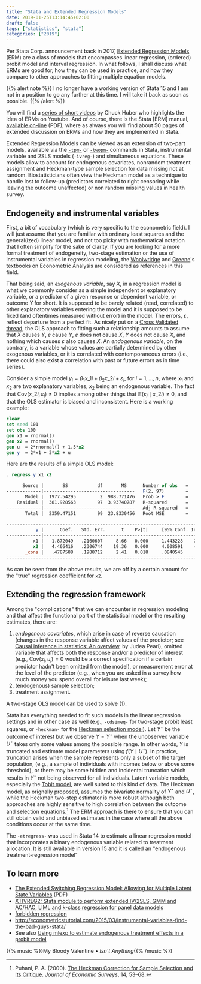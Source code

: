 ```yaml
---
title: "Stata and Extended Regression Models"
date: 2019-01-25T13:14:45+02:00
draft: false
tags: ["statistics", "stata"]
categories: ["2019"]
---
```


Per Stata Corp. announcement back in 2017, [Extended Regression Models](https://www.stata.com/new-in-stata/extended-regression-models/) (ERM) are a class of models that encompasses linear regression, (ordered) probit model and interval regression. In what follows, I shall discuss what ERMs are good for, how they can be used in practice, and how they compare to other approaches to fitting multiple equation models.

{{% alert note %}}
I no longer have a working version of Stata 15 and I am not in a position to go any further at this time. I will take it back as soon as possible.
{{% /alert %}}

You will find a [series of short videos](https://www.youtube.com/watch?v=bPhNq6RYd-I) by Chuck Huber who highlights the idea of ERMs on Youtube. And of course, there is the Stata [ERM] manual, [available on-line](https://www.stata.com/manuals/erm.pdf) (PDF), where as always you will find about 50 pages of extended discussion on ERMs and how they are implemented in Stata.

Extended Regression Models can be viewed as an extension of two-part models, available via the [`-tpm-`](https://www.stata.com/statalist/archive/2012-11/msg00033.html) or [`-twopm-`](https://ideas.repec.org/c/boc/bocode/s457538.html) commands in Stata, instrumental variable and 2SLS models (`-ivreg-`) and simultaneous equations. These models allow to account for endogenous covariates, nonrandom treatment assignment and Heckman-type sample selection for data missing not at random. Biostatisticians often view the Heckman model as a technique to handle lost to follow-up (predictors correlated to right censoring while leaving the outcome unaffected) or non random missing values in health survey. 

## Endogeneity and instrumental variables

First, a bit of vocabulary (which is very specific to the econometric field). I will just assume that you are familiar with ordinary least squares and the general(ized) linear model, and not too picky with mathematical notation that I often simplify for the sake of clarity. If you are looking for a more formal treatment of endogeneity, two-stage estimation or the use of instrumental variables in regression modeling, the [Woolwridge](https://www.cengage.com/c/introductory-econometrics-a-modern-approach-6e-wooldridge/9781305270107) and [Greene](http://pages.stern.nyu.edu/~wgreene/Text/econometricanalysis.htm)'s textbooks on Econometric Analysis are considered as references in this field. 

That being said, an *exogenous variable*, say $X$, in a regression model is what we commonly consider as a simple independent or explanatory variable, or a predictor of a given response or dependent variable, or outcome $Y$ for short. It is supposed to be barely related (read, correlated) to other explanatory variables entering the model and it is supposed to be fixed (and oftentimes measured without error) in the model. The errors, $\varepsilon$, reflect departure from a perfect fit. As nicely put on a [Cross Validated thread](https://stats.stackexchange.com/a/59639), the OLS approach to fitting such a relationship amounts to assume that $X$ causes $Y$, $\varepsilon$ cause $Y$, $\varepsilon$ does not cause $X$, $Y$ does not cause $X$, and nothing which causes $\varepsilon$ also causes $X$. An *endogenous variable*, on the contrary, is a variable whose values are partially determined by other exogenous variables, or it is correlated with contemporaneous errors (i.e., there could also exist a correlation with past or future errors as in time series). 

Consider a simple model $y_i = \beta_1x\_{1i} + \beta_2x\_{2i} + \varepsilon_i$, for $i = 1, \dots, n$, where $x_1$ and $x_2$ are two explanatory variables, $x_2$ being an endogenous variable. The fact that $\text{Cov}(x\_{2i}, \varepsilon_i) \neq 0$ implies among other things that $\mathbb E(\varepsilon_i\mid x\_{2i}) \neq 0$, and that the OLS estimator is biased and inconsistent. Here is a working example:

```stata
clear
set seed 101
set obs 100
gen x1 = rnormal()
gen x2 = rnormal()
gen u  = 2*rnormal() + 1.5*x2
gen y  = 2*x1 + 3*x2 + u
```

Here are the results of a simple OLS model:


```stata
. regress y x1 x2

      Source |       SS           df       MS      Number of obs   =       100
-------------|----------------------------------   F(2, 97)        =    251.12
       Model |  1977.54295         2  988.771476   Prob > F        =    0.0000
    Residual |  381.928563        97  3.93740787   R-squared       =    0.8381
-------------|----------------------------------   Adj R-squared   =    0.8348
       Total |  2359.47151        99  23.8330456   Root MSE        =    1.9843

------------------------------------------------------------------------------
           y |      Coef.   Std. Err.      t    P>|t|     [95% Conf. Interval]
-------------|----------------------------------------------------------------
          x1 |   1.872049   .2160607     8.66   0.000     1.443228    2.300869
          x2 |   4.466416   .2306744    19.36   0.000     4.008591    4.924241
       _cons |   .4787588   .1988712     2.41   0.018     .0840545    .8734631
------------------------------------------------------------------------------
```

As can be seen from the above results, we are off by a certain amount for the "true" regression coefficient for `x2`. 

<!---
However, when using an instrumental variable approach, we get better estimates:

```stata
probit X1 X2 X3 Z1 Z2
predict X1hat, p
ivregress 2sls Y X2 X3 (X1 = Z1 Z2 X1hat)
```
-->

## Extending the regression framework

Among the "complications" that we can encounter in regression modeling and that affect the functional part of the statistical model or the resulting estimates, there are:

1. *endogenous covariates*, which arise in case of reverse causation (changes in the response variable affect values of the predictor; see [Causal inference in statistics: An overview](https://projecteuclid.org/euclid.ssu/1255440554), by Judea Pearl), omitted variable that affects both the response and/or a predictor of interest (e.g., $\text{Cov}(x_i, u_i) = 0$ would be a correct specification if a certain predictor hadn't been omitted from the model), or measurement error at the level of the predictor (e.g., when you are asked in a survey how much money you spend overall for leisure last week);
2. (endogenous) sample selection;
3. treatment assignment.

A two-stage OLS model can be used to solve (1).

Stata has everything needed to fit such models in the linear regression settings and in other case as well (e.g., `-cdsimeq-` for two-stage probit least squares, or `-heckman-` for the [Heckman selection model](https://en.wikipedia.org/wiki/Heckman_correction)). Let $Y^\star$ be the outcome of interest but we observe $Y=Y^\star$ when the unobserved variable $U^\star$ takes only some values among the possible range. In other words, $Y$ is truncated and estimate model parameters using $f(Y\mid U^\star)$. In practice, truncation arises when the sample represents only a subset of the target population, (e.g., a sample of individuals with incomes below or above some threshold), or there may be some hidden and incidental truncation which results in $Y^\star$ not being observed for all individuals. Latent variable models, especially the [Tobit model](https://polisci.osu.edu/sites/polisci.osu.edu/files/selection_models.pdf), are well suited to this kind of data. The Heckman model, as orignally proposed, assumes the bivariate normality of $Y^\star$ and $U^\star$, while the Heckman two-step estimator is more robust although both approaches are highly sensitive to high correlation between the outcome and selection equations.[^1] The ERM approach is there to ensure that you can still obtain valid and unbiased estimates in the case where all the above conditions occur at the same time.

<!--- http://www.soderbom.net/lecture15final.pdf -->

The `-etregress-` was used in Stata 14 to estimate a linear regression model that incorporates a binary endogenous variable related to treatment allocation. It is still available in version 15 and it is called an "endogenous treatment-regression model"


## To learn more

- [The Extended Switching Regression Model: Allowing for Multiple Latent State Variables](http://www.bgu.ac.il/~wettstn/esr_1.pdf) (PDF)
- [XTIVREG2: Stata module to perform extended IV/2SLS, GMM and AC/HAC, LIML and k-class regression for panel data models](https://ideas.repec.org/c/boc/bocode/s456501.html)
- [forbidden regression](https://www.stata.com/statalist/archive/2008-05/msg01130.html)
- http://econometricstutorial.com/2015/03/instrumental-variables-find-the-bad-guys-stata/
- See also [Using mlexp to estimate endogenous treatment effects in a probit model](https://blog.stata.com/2015/11/05/using-mlexp-to-estimate-endogenous-treatment-effects-in-a-probit-model/)


[^1]: Puhani, P. A. (2000). [The Heckman Correction for Sample Selection and Its Critique](https://onlinelibrary.wiley.com/doi/abs/10.1111/1467-6419.00104). *Journal of Economic Surveys*, 14, 53–68.

{{% music %}}My Bloody Valentine • *Isn't Anything*{{% /music %}}
